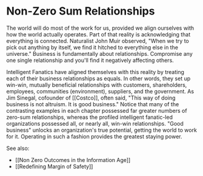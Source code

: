 # Non-Zero Sum Relationships

The world will do most of the work for us, provided we align ourselves with how the world actually operates. Part of that reality is acknowledging that everything is connected. Naturalist John Muir observed, "When we try to pick out anything by itself, we find it hitched to everything else in the universe." Business is fundamentally about relationships. Compromise any one single relationship and you'll find it negatively affecting others.

Intelligent Fanatics have aligned themselves with this reality by treating each of their business relationships as equals. In other words, they set up win-win, mutually beneficial relationships with customers, shareholders, employees, communities (environment), suppliers, and the government. As Jim Sinegal, cofounder of [[Costco]], often said, "This way of doing business is not altruism. It is good business." Notice that many of the contrasting examples in each chapter possessed far greater numbers of zero-sum relationships, whereas the profiled intelligent fanatic-led organizations possessed all, or nearly all, win-win relationships. "Good business" unlocks an organization's true potential, getting the world to work for it. Operating in such a fashion provides the greatest staying power.


See also:
- [[Non Zero Outcomes in the Information Age]]
- [[Redefining Margin of Safety]]